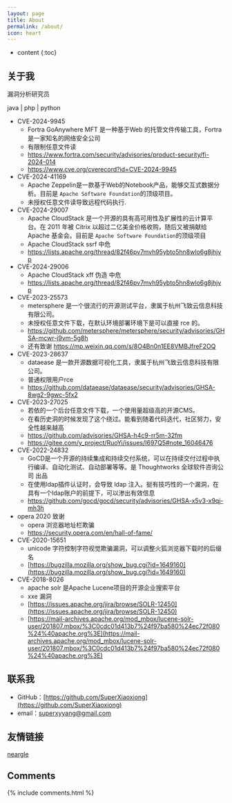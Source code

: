 ```yaml
---
layout: page
title: About
permalink: /about/
icon: heart
---
```

* content
  {:toc}

## 关于我

漏洞分析研究员

 java | php | python

* CVE-2024-9945
  * Fortra GoAnywhere MFT 是一种基于Web 的托管文件传输工具，Fortra 是一家知名的网络安全公司
  * 有限制任意文件读
  * https://www.fortra.com/security/advisories/product-security/fi-2024-014
  * https://www.cve.org/cverecord?id=CVE-2024-9945
* CVE-2024-41169
  * Apache Zeppelin是一款基于Web的Notebook产品，能够交互式数据分析。目前是 `Apache Software Foundation`的顶级项目。
  * 未授权任意文件读导致远程代码执行.
* CVE-2024-29007
  * Apache CloudStack 是一个开源的具有高可用性及扩展性的云计算平台。在 2011 年被 Citrix 以超过二亿美金价格收购，随后又被捐献给 Apache 基金会。目前是 `Apache Software Foundation`的顶级项目
  * Apache CloudStack ssrf 中危
  * https://lists.apache.org/thread/82f46pv7mvh95ybto5hn8wlo6g8jhjvp
* CVE-2024-29006
  * Apache CloudStack xff 伪造 中危
  * https://lists.apache.org/thread/82f46pv7mvh95ybto5hn8wlo6g8jhjvp
* CVE-2023-25573
  * metersphere 是一个很流行的开源测试平台，隶属于杭州飞致云信息科技有限公司。
  * 未授权任意文件下载，在默认环境部署环境下是可以直接 rce 的。
  * https://github.com/metersphere/metersphere/security/advisories/GHSA-mcwr-j9vm-5g8h
  * 还有致谢 https://mp.weixin.qq.com/s/8O4Bn0n1EE8VMBJfreF2OQ
* CVE-2023-28637
  * dataease 是一款开源数据可视化工具，隶属于杭州飞致云信息科技有限公司。
  * 普通权限用户rce
  * https://github.com/dataease/dataease/security/advisories/GHSA-8wg2-9gwc-5fx2
* CVE-2023-27025
  * 若依的一个后台任意文件下载，一个使用量超级高的开源CMS。
  * 在看历史洞的时候发现了这个绕过。能看到随着代码迭代，社区努力，安全性越来越高
  * https://github.com/advisories/GHSA-h4c9-rr5m-32fm
  * https://gitee.com/y_project/RuoYi/issues/I697Q5#note_16046476
* CVE-2022-24832
  * GoCD是一个开源的持续集成和持续交付系统，可以在持续交付过程中执行编译、自动化测试、自动部署等等。是 Thoughtworks 全球软件咨询公司 出品
  * 在使用ldap插件认证时，会导致 ldap 注入。挺有技巧性的一个漏洞，在具有一个ldap账户的前提下，可以渗出有效信息
  * https://github.com/gocd/gocd/security/advisories/GHSA-x5v3-x9qj-mh3h
* opera 2020 致谢
  * opera 浏览器地址栏欺骗
  * https://security.opera.com/en/hall-of-fame/
* CVE-2020-15651
  * unicode 字符控制字符视觉欺骗漏洞，可以调整火狐浏览器下载时的后缀名
  * [https://bugzilla.mozilla.org/show_bug.cgi?id=1649160](https://bugzilla.mozilla.org/show_bug.cgi?id=1649160)
* CVE-2018-8026
  * apache solr 是Apache Lucene项目的开源企业搜索平台
  * xxe 漏洞
  * [https://issues.apache.org/jira/browse/SOLR-12450](https://issues.apache.org/jira/browse/SOLR-12450)
  * [https://mail-archives.apache.org/mod_mbox/lucene-solr-user/201807.mbox/%3C0cdc01d413b7%24f97ba580%24ec72f080%24%40apache.org%3E](https://mail-archives.apache.org/mod_mbox/lucene-solr-user/201807.mbox/%3C0cdc01d413b7%24f97ba580%24ec72f080%24%40apache.org%3E)

## 联系我

* GitHub：[https://github.com/SuperXiaoxiong](https://github.com/SuperXiaoxiong)
* email：superxyyang@gmail.com

## 友情链接

[neargle](http://blog.neargle.com/)

## Comments

{% include comments.html %}
